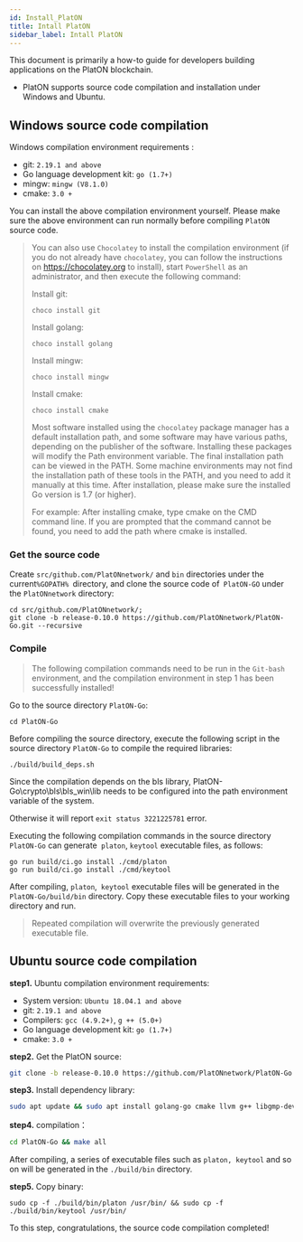 ```yaml
---
id: Install_PlatON
title: Intall PlatON
sidebar_label: Intall PlatON
---
```




This document is primarily a how-to guide for developers building applications on the PlatON blockchain.

- PlatON supports source code compilation and installation under Windows and Ubuntu. 

## Windows source code compilation

Windows compilation environment requirements :

- git: `2.19.1 and above`
- Go language development kit: `go (1.7+)`
- mingw: `mingw (V8.1.0)`
- cmake: `3.0 +`

You can install the above compilation environment yourself. Please make sure the above environment can run normally before compiling `PlatON` source code.

> You can also use `Chocolatey` to install the compilation environment (if you do not already have `chocolatey`, you can follow the instructions on <https://chocolatey.org> to install), start `PowerShell` as an administrator, and then execute the following command:
>
> Install git:
>
> ```
> choco install git
> ```
>
> Install golang:
>
> ```
> choco install golang
> ```
>
> Install mingw:
>
> ```
> choco install mingw
> ```
>
> Install cmake:
>
> ```
> choco install cmake
> ```
>
> Most software installed using the `chocolatey` package manager has a default installation path, and some software may have various paths, depending on the publisher of the software. Installing these packages will modify the Path environment variable. The final installation path can be viewed in the PATH. Some machine environments may not find the installation path of these tools in the PATH, and you need to add it manually at this time. After installation, please make sure the installed Go version is 1.7 (or higher).
>
> For example: After installing cmake, type cmake on the CMD command line. If you are prompted that the command cannot be found, you need to add the path where cmake is installed.

### Get the source code

Create `src/github.com/PlatONnetwork/` and `bin` directories under the current`%GOPATH% `directory, and clone the source code of` PlatON-GO` under the `PlatONnetwork` directory:

```
cd src/github.com/PlatONnetwork/;
git clone -b release-0.10.0 https://github.com/PlatONnetwork/PlatON-Go.git --recursive
```

### Compile

> The following compilation commands need to be run in the `Git-bash` environment, and the compilation environment in step 1 has been successfully installed!

Go to the source directory `PlatON-Go`:

```
cd PlatON-Go
```

Before compiling the source directory, execute the following script in the source directory `PlatON-Go` to compile the required libraries:

```
./build/build_deps.sh
```

Since the compilation depends on the bls library, PlatON-Go\crypto\bls\bls_win\lib needs to be configured into the path environment variable of the system.

Otherwise it will report `exit status 3221225781` error.

Executing the following compilation commands in the source directory `PlatON-Go` can generate` platon`, `keytool` executable files, as follows:

```
go run build/ci.go install ./cmd/platon
go run build/ci.go install ./cmd/keytool
```

After compiling, `platon`,` keytool` executable files will be generated in the` PlatON-Go/build/bin` directory. Copy these executable files to your working directory and run.

> Repeated compilation will overwrite the previously generated executable file.

## Ubuntu source code compilation	

**step1.** Ubuntu compilation environment requirements:

- System version: `Ubuntu 18.04.1 and above`
- git: `2.19.1 and above`
- Compilers: `gcc (4.9.2+)`, `g ++ (5.0+)`
- Go language development kit: `go (1.7+)`
- cmake: `3.0 +`

**step2.** Get the PlatON source:

```bash
git clone -b release-0.10.0 https://github.com/PlatONnetwork/PlatON-Go.git --recursive
```

**step3.** Install dependency library:

```bash
sudo apt update && sudo apt install golang-go cmake llvm g++ libgmp-dev libssl-dev
```

**step4.** compilation：

```bash
cd PlatON-Go && make all
```

After compiling, a series of executable files such as `platon, keytool` and so on will be generated in the `./build/bin` directory. 

**step5.** Copy binary:

```shell
sudo cp -f ./build/bin/platon /usr/bin/ && sudo cp -f ./build/bin/keytool /usr/bin/
```

To this step, congratulations, the source code compilation completed!